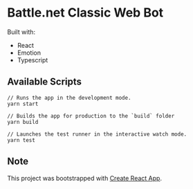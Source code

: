 # Battle.net Classic Web Bot

Built with:

- React
- Emotion
- Typescript

## Available Scripts

```
// Runs the app in the development mode.
yarn start

// Builds the app for production to the `build` folder
yarn build

// Launches the test runner in the interactive watch mode.
yarn test
```

## Note

This project was bootstrapped with [Create React App](https://github.com/facebook/create-react-app).
